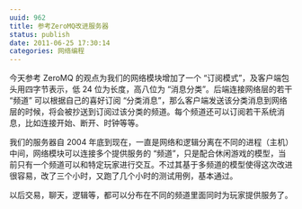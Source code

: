 ```yaml
---
uuid: 962
title: 参考ZeroMQ改进服务器
status: publish
date: 2011-06-25 17:30:14
categories: 网络编程
---
```

今天参考 ZeroMQ 的观点为我们的网络模块增加了一个 “订阅模式”，及客户端包头用四字节表示，低 24 位为长度，高八位为 “消息分类”。后端连接网络层的若干 “频道” 可以根据自己的喜好订阅 “分类消息”，那么客户端发送该分类消息到网络层的时候，将会被抄送到订阅过该分类的频道。每个频道还可以订阅若干系统消息，比如连接开始、断开、时钟等等。

我们的服务器自 2004 年底到现在，一直是网络和逻辑分离在不同的进程（主机）中间，网络模块可以连接多个提供服务的 “频道”，只是配合休闲游戏的模型，当前只有一个频道可以和特定玩家进行交互。不过其基于多频道的模型使得这次改进很容易，改了三个小时，又跑了几个小时的测试用例，基本通过。

以后交易，聊天，逻辑等，都可以分布在不同的频道里面同时为玩家提供服务了。

